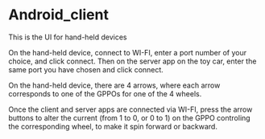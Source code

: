 # Android_client
This is the UI for hand-held devices

On the hand-held device, connect to WI-FI, enter a port number of your choice, and click connect.
Then on the server app on the toy car, enter the same port you have chosen and click connect.

On the hand-held device, there are 4 arrows, where each arrow corresponds to one of the GPPOs for one of the 4 wheels.

Once the client and server apps are connected via WI-FI, press the arrow buttons to alter the current (from 1 to 0, or 0 to 1) on the GPPO controling the corresponding wheel, to make it spin forward or backward.
